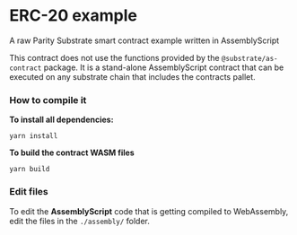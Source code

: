# ERC-20 example

A raw Parity Substrate smart contract example written in AssemblyScript

This contract does not use the functions provided by the `@substrate/as-contract` package.
It is a stand-alone AssemblyScript contract that can be executed on any substrate chain that includes the contracts pallet.

### How to compile it

**To install all dependencies:**

```
yarn install
```

**To build the contract WASM files**

```
yarn build
```

### Edit files

To edit the **AssemblyScript** code that is getting compiled to WebAssembly, edit the files in the `./assembly/` folder.
